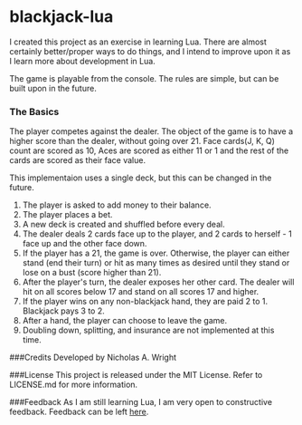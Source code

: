 # blackjack-lua

I created this project as an exercise in learning Lua.  There are almost certainly better/proper ways to do things, and I intend to improve upon it as I learn more about development in Lua.

The game is playable from the console.   The rules are simple, but can be built upon in the future.

### The Basics
The player competes against the dealer.  The object of the game is to have a higher score than the dealer, without going over 21.  Face cards(J, K, Q) count are scored as 10, Aces are scored as either 11 or 1 and the rest of the cards are scored as their face value.   

This implementaion uses a single deck, but this can be changed in the future.

1. The player is asked to add money to their balance.
2. The player places a bet.
3. A new deck is created and shuffled before every deal.
4. The dealer deals 2 cards face up to the player, and 2 cards to herself - 1 face up and the other face down.
5. If the player has a 21, the game is over.   Otherwise, the player can either stand (end their turn) or hit as many times as desired until they stand or lose on a bust (score higher than 21).
6. After the player's turn, the dealer exposes her other card.  The dealer will hit on all scores below 17 and stand on all scores 17 and higher. 
7. If the player wins on any non-blackjack hand, they are paid 2 to 1.    Blackjack pays 3 to 2.
8. After a hand, the player can choose to leave the game.
9. Doubling down, splitting, and insurance are not implemented at this time.

###Credits
Developed by Nicholas A. Wright

###License
This project is released under the MIT License.   Refer to LICENSE.md for more information.

###Feedback
As I am still learning Lua, I am very open to constructive feedback.    Feedback can be left [here](https://github.com/nickwrightdev/blackjack-lua/issues/new).